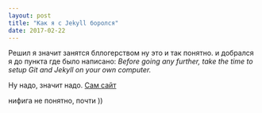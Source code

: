 ```yaml
---
layout: post
title: "Как я с Jekyll боролся"
date: 2017-02-22
---
```


Решил я значит занятся бллогерством ну это и так понятно.
и добрался я до пункта где было написано: *Before going any further, take the time to setup Git and Jekyll on your own computer.*

Ну надо, значит надо.
[Сам сайт ](http://jekyllrb.com/docs/installation/)

нифига не понятно, почти ))



